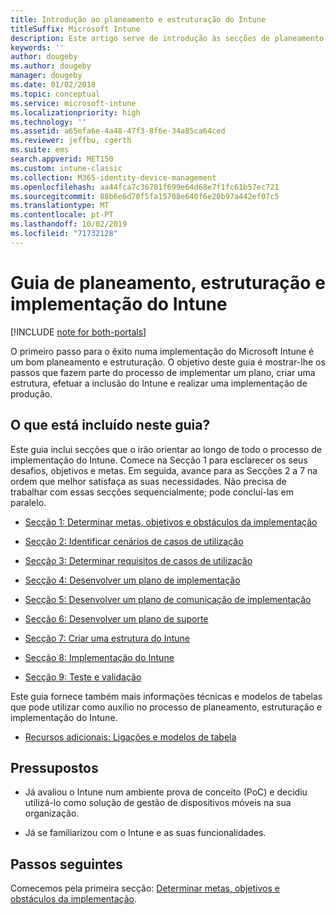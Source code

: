 ```yaml
---
title: Introdução ao planeamento e estruturação do Intune
titleSuffix: Microsoft Intune
description: Este artigo serve de introdução às secções de planeamento, estruturação e implementação do Microsoft Intune. Ferramentas para ajudá-lo a determinar as metas, requisitos e cenários de casos de utilização, criar planos de implementação e comunicação, suporte, testes e planos de validação.
keywords: ''
author: dougeby
ms.author: dougeby
manager: dougeby
ms.date: 01/02/2018
ms.topic: conceptual
ms.service: microsoft-intune
ms.localizationpriority: high
ms.technology: ''
ms.assetid: a65efa6e-4a48-47f3-8f6e-34a85ca64ced
ms.reviewer: jeffbu, cgerth
ms.suite: ems
search.appverid: MET150
ms.custom: intune-classic
ms.collection: M365-identity-device-management
ms.openlocfilehash: aa44fca7c36701f699e64d68e7f1fc61b57ec721
ms.sourcegitcommit: 88b6e6d70f5fa15708e640f6e20b97a442ef07c5
ms.translationtype: MT
ms.contentlocale: pt-PT
ms.lasthandoff: 10/02/2019
ms.locfileid: "71732128"
---
```

# <a name="intune-deployment-planning-design-and-implementation-guide"></a>Guia de planeamento, estruturação e implementação do Intune

[!INCLUDE [note for both-portals](../../intune-classic/includes/note-for-both-portals.md)]

O primeiro passo para o êxito numa implementação do Microsoft Intune é um bom planeamento e estruturação. O objetivo deste guia é mostrar-lhe os passos que fazem parte do processo de implementar um plano, criar uma estrutura, efetuar a inclusão do Intune e realizar uma implementação de produção.

## <a name="whats-included-in-this-guide"></a>O que está incluído neste guia?

Este guia inclui secções que o irão orientar ao longo de todo o processo de implementação do Intune. Comece na Secção 1 para esclarecer os seus desafios, objetivos e metas. Em seguida, avance para as Secções 2 a 7 na ordem que melhor satisfaça as suas necessidades. Não precisa de trabalhar com essas secções sequencialmente; pode concluí-las em paralelo.

- [Secção 1: Determinar metas, objetivos e obstáculos da implementação](planning-guide-deployment-goals.md)

- [Secção 2: Identificar cenários de casos de utilização](planning-guide-scenarios.md)

- [Secção 3: Determinar requisitos de casos de utilização](planning-guide-requirements.md)

- [Secção 4: Desenvolver um plano de implementação](planning-guide-rollout-plan.md)

- [Secção 5: Desenvolver um plano de comunicação de implementação](planning-guide-communication-plan.md)

- [Secção 6: Desenvolver um plano de suporte](planning-guide-support-plan.md)

- [Secção 7: Criar uma estrutura do Intune](planning-guide-design.md)

- [Secção 8: Implementação do Intune](planning-guide-onboarding.md)

- [Secção 9: Teste e validação](planning-guide-test-validation.md)

Este guia fornece também mais informações técnicas e modelos de tabelas que pode utilizar como auxílio no processo de planeamento, estruturação e implementação do Intune.

- [Recursos adicionais: Ligações e modelos de tabela](planning-guide-resources.md)

## <a name="assumptions"></a>Pressupostos

- Já avaliou o Intune num ambiente prova de conceito (PoC) e decidiu utilizá-lo como solução de gestão de dispositivos móveis na sua organização.

- Já se familiarizou com o Intune e as suas funcionalidades.

## <a name="next-steps"></a>Passos seguintes

Comecemos pela primeira secção: [Determinar metas, objetivos e obstáculos da implementação](planning-guide-deployment-goals.md).
